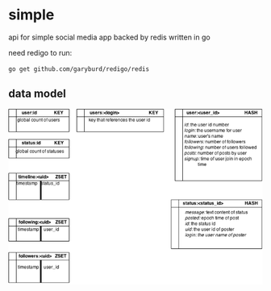 # simple
api for simple social media app backed by redis written in go

need redigo to run:

`go get github.com/garyburd/redigo/redis`

## data model

![](https://github.com/slmyers/simple/blob/master/wiki/redis-simple.png)
